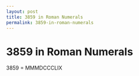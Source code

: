 ```yaml
---
layout: post
title: 3859 in Roman Numerals
permalink: 3859-in-roman-numerals
---
```


# 3859 in Roman Numerals

3859 = MMMDCCCLIX
